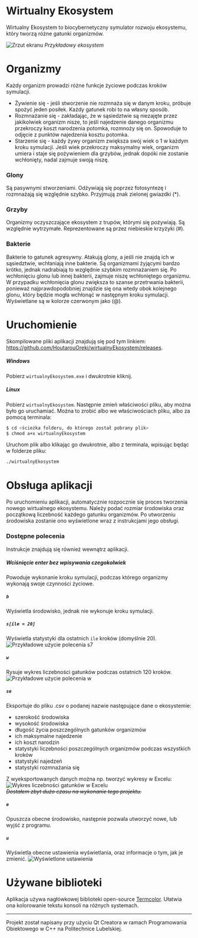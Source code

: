# Wirtualny Ekosystem

Wirtualny Ekosystem to biocybernetyczny symulator rozwoju ekosystemu, który tworzą różne gatunki organizmów.

![Zrzut ekranu](https://i.imgur.com/q8KLwFf.png)
*Przykładowy ekosystem*

# Organizmy
Każdy organizm prowadzi różne funkcje życiowe podczas kroków symulacji.
- Żywienie się - jeśli stworzenie nie rozmnaża się w danym kroku, próbuje spożyć jeden posiłek. Każdy gatunek robi to na własny sposób.
- Rozmnażanie się - zakładając, że w sąsiedztwie są niezajęte przez jakikolwiek organizm nisze, to jeśli najedzenie danego organizmu przekroczy koszt narodzenia potomka, rozmnoży się on. Spowoduje to odjęcie z punktów najedzenia kosztu potomka.
- Starzenie się - każdy żywy organizm zwiększa swój wiek o 1 w każdym kroku symulacji. Jeśli wiek przekroczy maksymalny wiek, organizm umiera i staje się pożywieniem dla grzybów, jednak dopóki nie zostanie wchłonięty, nadal zajmuje swoją niszę.
### Glony
Są pasywnymi stworzeniami. Odżywiają się poprzez fotosyntezę i rozmnażają się względnie szybko.
Przyjmują znak zielonej gwiazdki (*).
### Grzyby
Organizmy oczyszczające ekosystem z trupów, którymi się pożywiają. Są względnie wytrzymałe.
Reprezentowane są przez niebieskie krzyżyki (#).
### Bakterie
Bakterie to gatunek agresywny. Atakują glony, a jeśli nie znajdą ich w sąsiedztwie, wchłaniają inne bakterie. Są organizmami żyjącymi bardzo krótko, jednak nadrabiają to względnie szybkim rozmnażaniem się.
Po wchłonięciu glonu lub innej bakterii, zajmuje niszę wchłoniętego organizmu. W przypadku wchłonięcia glonu zwiększa to szanse przetrwania bakterii, ponieważ najprawdopodobniej znajdzie się ona wtedy obok kolejnego glonu, który będzie mogła wchłonąć w następnym kroku symulacji.
Wyświetlane są w kolorze czerwonym jako (@).

# Uruchomienie
Skompilowane pliki aplikacji znajdują się pod tym linkiem: https://github.com/HoutarouOreki/wirtualnyEkosystem/releases.
##### Windows
Pobierz `wirtualnyEkosystem.exe` i dwukrotnie kliknij.
##### Linux
Pobierz `wirtualnyEkosystem`.
Następnie zmień właściwości pliku, aby można było go uruchamiać. Można to zrobić albo we właściwościach pliku, albo za pomocą terminala:
```sh
$ cd <ścieżka folderu, do którego został pobrany plik>
$ chmod a+x wirtualnyEkosystem
```
Uruchom plik albo klikając go dwukrotnie, albo z terminala, wpisując będąc w folderze pliku:
```sh
./wirtualnyEkosystem
```

# Obsługa aplikacji
Po uruchomieniu aplikacji, automatycznie rozpocznie się proces tworzenia nowego wirtualnego ekosystemu. Należy podać rozmiar środowiska oraz początkową liczebność każdego gatunku organizmów.
Po utworzeniu środowiska zostanie ono wyświetlone wraz z instrukcjami jego obsługi.
### Dostępne polecenia
Instrukcje znajdują się również wewnątrz aplikacji.
##### Wciśnięcie enter bez wpisywania czegokolwiek
Powoduje wykonanie kroku symulacji, podczas którego organizmy wykonają swoje czynności życiowe.

##### `b`
Wyświetla środowisko, jednak nie wykonuje kroku symulacji.

##### `s[ile = 20]`
Wyświetla statystyki dla ostatnich `ile` kroków (domyślnie 20).
![Przykładowe użycie polecenia s7](https://i.imgur.com/LyoFEr2.png)

##### `w`
Rysuje wykres liczebności gatunków podczas ostatnich 120 kroków.
![Przykładowe użycie polecenia w](https://i.imgur.com/IE10cLD.png)

##### `se`
Eksportuje do pliku .csv o podanej nazwie następujące dane o ekosystemie:
- szerokość środowiska
- wysokość środowiska
- długość życia poszczególnych gatunków organizmów
- ich maksymalne najedzenie
- ich koszt narodzin
- statystyki liczebności poszczególnych organizmów podczas wszystkich kroków
- statystyki najedzeń
- statystyki rozmnażania się

Z wyeksportowanych danych można np. tworzyć wykresy w Excelu:
![Wykres liczebności gatunków w Excelu](https://i.imgur.com/zjrKlfR.png)  
~~*Dostałem zbyt dużo czasu na wykonanie tego projektu.*~~

##### `e`
Opuszcza obecne środowisko, następnie pozwala utworzyć nowe, lub wyjść z programu.

##### `u`
Wyświetla obecne ustawienia wyświetlania, oraz informacje o tym, jak je zmienić.
![Wyświetlone ustawienia](https://i.imgur.com/CkW8VQB.png)

# Używane biblioteki
Aplikacja używa nagłówkowej biblioteki open-source [Termcolor](https://github.com/ikalnytskyi/termcolor). Ułatwia ona kolorowanie tekstu konsoli na różnych systemach.

---

Projekt został napisany przy użyciu Qt Creatora w ramach Programowania Obiektowego w C++ na Politechnice Lubelskiej.
